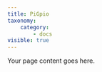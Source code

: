 ```yaml
---
title: PiGpio
taxonomy:
    category:
        - docs
visible: true
---
```


Your page content goes here.